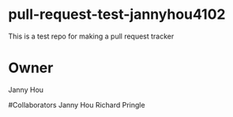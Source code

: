 # pull-request-test-jannyhou4102
This is a test repo for making a pull request tracker

# Owner
Janny Hou

#Collaborators
Janny Hou
Richard Pringle  
